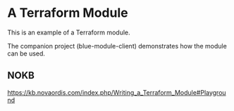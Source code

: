 # A Terraform Module

This is an example of a Terraform module. 

The companion project (blue-module-client) demonstrates how the module can be used.

## NOKB

https://kb.novaordis.com/index.php/Writing_a_Terraform_Module#Playground
